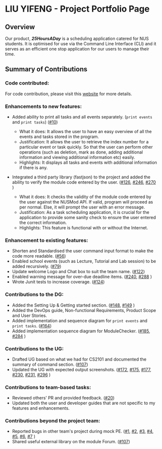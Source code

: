 # LIU YIFENG - Project Portfolio Page

## Overview
Our product, **_25HoursADay_** is a scheduling application catered for NUS students. 
It is optimised for use via the Command Line Interface (CLI) and it serves as an efficient one stop application for our users to manage their time. 

## Summary of Contributions
### Code contributed:
For code contribution, please visit this [website](https://nus-cs2113-ay2021s1.github.io/tp-dashboard/#breakdown=true&search=liu-yifeng-1&sort=groupTitle&sortWithin=title&since=2020-09-27&timeframe=commit&mergegroup=&groupSelect=groupByRepos&checkedFileTypes=docs~functional-code~test-code~other&tabOpen=true&tabType=authorship&tabAuthor=LIU-YiFeng-1&tabRepo=AY2021S1-CS2113T-T12-2%2Ftp%5Bmaster%5D&authorshipIsMergeGroup=false&authorshipFileTypes=docs~functional-code~test-code~other) 
for more details.

### Enhancements to new features:
* Added ability to print all tasks and all events separately. (`print events` and `print tasks`)
 ([\#10](https://github.com/AY2021S1-CS2113T-T12-2/tp/pull/10))
  * What it does: It allows the user to have an easy overview of all the events and tasks stored in the program.
  * Justification: It allows the user to retrieve the index number for a particular event or task quickly. So that the user can 
                    perform other operations (such as deletion, mark as done, adding additional information and viewing additional information etc) easily.
  * Highlights: It displays all tasks and events with additional information if there is any.
  
 * Integrated a third party library (fastjson) to the project and added the ability to verify the module code entered by the user.
  ([\#126](https://github.com/AY2021S1-CS2113T-T12-2/tp/pull/126),
  [\#246](https://github.com/AY2021S1-CS2113T-T12-2/tp/pull/246),
  [\#270](https://github.com/AY2021S1-CS2113T-T12-2/tp/pull/270)
  )
   * What it does: It checks the validity of the module code entered by the user against the NUSMod API.
   If valid, program will proceed as per normal. Else, it will prompt the user with an error message.
   * Justification: As a task scheduling application, it is crucial for the application to provide some sanity check to ensure the 
   user entered the correct information.
   * Highlights: This feature is functional with or without the Internet.
  
### Enhancement to existing features:
* Shorten and Standardised the user command input format to make the code more readable.
  ([\#56](https://github.com/AY2021S1-CS2113T-T12-2/tp/pull/56))
* Enabled school events (such as Lecture, Tutorial and Lab session) to be added recursively.
  ([\#79](https://github.com/AY2021S1-CS2113T-T12-2/tp/pull/79))
* Update welcome Logo and Chat box to suit the team name.
  ([\#122](https://github.com/AY2021S1-CS2113T-T12-2/tp/pull/122))
* Enabled warning message for over-due deadline items.
  ([\#240](https://github.com/AY2021S1-CS2113T-T12-2/tp/pull/240),
  [\#288](https://github.com/AY2021S1-CS2113T-T12-2/tp/pull/288)
  )
* Wrote Junit tests to increase coverage.
  ([\#124](https://github.com/AY2021S1-CS2113T-T12-2/tp/pull/124))
  
### Contributions to the DG:
* Added the Setting Up & Getting started section.
  ([\#148](https://github.com/AY2021S1-CS2113T-T12-2/tp/pull/148),
  [\#149](https://github.com/AY2021S1-CS2113T-T12-2/tp/pull/149)
)
* Added the DevOps guide, Non-functional Requirements, Product Scope and User Stories.
* Added implementation and sequence diagram for `print events` and `print tasks`.
  ([\#164](https://github.com/AY2021S1-CS2113T-T12-2/tp/pull/149))
* Added implementation sequence diagram for ModuleChecker.
  ([\#185](https://github.com/AY2021S1-CS2113T-T12-2/tp/pull/185),
  [\#284](https://github.com/AY2021S1-CS2113T-T12-2/tp/pull/284)
  )

### Contributions to the UG:
* Drafted UG based on what we had for CS2101 and documented the summary of command section.
  ([\#107](https://github.com/AY2021S1-CS2113T-T12-2/tp/pull/107))
* Updated the UG with expected output screenshots.
  ([\#172](https://github.com/AY2021S1-CS2113T-T12-2/tp/pull/172),
  [\#175](https://github.com/AY2021S1-CS2113T-T12-2/tp/pull/175),
  [\#177](https://github.com/AY2021S1-CS2113T-T12-2/tp/pull/177),
  [\#230](https://github.com/AY2021S1-CS2113T-T12-2/tp/pull/231),
  [\#231](https://github.com/AY2021S1-CS2113T-T12-2/tp/pull/231),
  [\#296](https://github.com/AY2021S1-CS2113T-T12-2/tp/pull/296)
  )

### Contributions to team-based tasks:
* Reviewed others' PR and provided feedback.
  ([\#20](https://github.com/AY2021S1-CS2113T-T12-2/tp/pull/20))
* Updated both the user and developer guides that are not specific to my features and enhancements.

### Contributions beyond the project team:
* Reported bugs in other team's project during mock PE.
  ([\#1](https://github.com/LIU-YiFeng-1/ped/issues/1),
  [\#2](https://github.com/LIU-YiFeng-1/ped/issues/2),
  [\#3](https://github.com/LIU-YiFeng-1/ped/issues/3),
  [\#4](https://github.com/LIU-YiFeng-1/ped/issues/4),
  [\#5](https://github.com/LIU-YiFeng-1/ped/issues/5),
  [\#6](https://github.com/LIU-YiFeng-1/ped/issues/6),
  [\#7](https://github.com/LIU-YiFeng-1/ped/issues/7)
  )
* Shared useful external library on the module Forum.
([\#107](https://github.com/nus-cs2113-AY2021S1/forum/issues/107))
